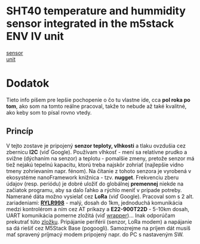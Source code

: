 # SHT40 temperature and hummidity sensor integrated in the m5stack ENV IV unit
[sensor](https://m5stack.oss-cn-shenzhen.aliyuncs.com/resource/docs/products/unit/ENV%E2%85%A3%20Unit/SHT40.pdf)  
[unit](https://shop.m5stack.com/products/env-iv-unit-with-temperature-humidity-air-pressure-sensor-sht40-bmp280?srsltid=AfmBOoq7ihtFUtG8C6rnoG9gZm2vprdubArSbj4_wYeY384tutD48a2a)


# Dodatok  
Tieto info píšem pre lepšie pochopenie o čo tu vlastne ide, cca **pol roka po tom**, ako som na tomto reálne pracoval, takže to nebude až také kvalitné, ako keby som to písal rovno vtedy.  
## Princíp
V tejto zostave je pripojený **senzor teploty, vlhkosti** a tlaku ovzdušia cez zbernicu **I2C** (viď Google). Používam vlhkosť - mení sa relatívne prudko a svižne (dýchaním na senzor) a teplotu - pomalšie zmeny, pretože senzor má tiež nejakú tepelnú kapacitu, ktorú treba najskôr zohriať (najlepšie vidno tmeny zohrievaním napr. fénom). Na čítanie z tohoto senzora je vyrobená v ekosystéme nanoFramework knižnica - tzv. **nugget**. Frekvenciu zberu údajov (resp. periódu) je dobré uložiť do globálnej **premennej** niekde na začiatok programu, aby sa dalo ľahko a rýchlo meniť v prípade potreby. Namerané dáta možno vysielať cez **LoRa** (viď Google). Pracoval som s 2 alt. zariadeniami: **[RYLR998](https://github.com/romankiss/R-IoT/tree/main/Projects/2024/R-IoT-Data_Hub/Solutions/Basic/Hello_LoRa)** - malý, dosah do 1km, jednoduchá komunikácia medzi kontrolérom a ním cez AT príkazy a **E22-900T22D** - 5-10km dosah, UART komunikácia pomerne zložitá (viď [wrapper](https://github.com/romankiss/R-IoT/tree/main/Projects/2024/PatternsAndPractices/Lora/E22-900Txxx))... Inak odporúčam prekutrať túto [zložku](https://github.com/romankiss/R-IoT/tree/main/Projects/2024/PatternsAndPractices/). Pripájanie periférií (senzor, LoRa modem) a napájanie sa dá riešiť cez M5Stack Base (pogoogli). Samozrejme na príjem dát musíš mať spravený príjmacý modem pripojený napr. do PC s nastaveným SW.
